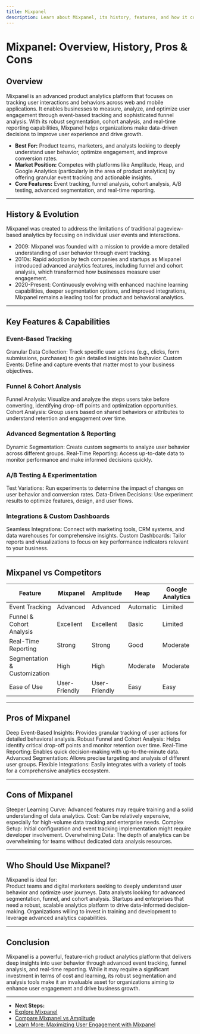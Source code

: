 ```yaml
---
title: Mixpanel
description: Learn about Mixpanel, its history, features, and how it compares to other product analytics platforms.
---
```


# Mixpanel: Overview, History, Pros & Cons

## Overview  
Mixpanel is an advanced product analytics platform that focuses on tracking user interactions and behaviors across web and mobile applications. It enables businesses to measure, analyze, and optimize user engagement through event-based tracking and sophisticated funnel analysis. With its robust segmentation, cohort analysis, and real-time reporting capabilities, Mixpanel helps organizations make data-driven decisions to improve user experience and drive growth.
- **Best For:** Product teams, marketers, and analysts looking to deeply understand user behavior, optimize engagement, and improve conversion rates.  
- **Market Position:** Competes with platforms like Amplitude, Heap, and Google Analytics (particularly in the area of product analytics) by offering granular event tracking and actionable insights.  
- **Core Features:** Event tracking, funnel analysis, cohort analysis, A/B testing, advanced segmentation, and real-time reporting.

---

## History & Evolution  
Mixpanel was created to address the limitations of traditional pageview-based analytics by focusing on individual user events and interactions.

- 2009: Mixpanel was founded with a mission to provide a more detailed understanding of user behavior through event tracking.
- 2010s: Rapid adoption by tech companies and startups as Mixpanel introduced advanced analytics features, including funnel and cohort analysis, which transformed how businesses measure user engagement.
- 2020-Present: Continuously evolving with enhanced machine learning capabilities, deeper segmentation options, and improved integrations, Mixpanel remains a leading tool for product and behavioral analytics.

---

## Key Features & Capabilities

### Event-Based Tracking
 Granular Data Collection: Track specific user actions (e.g., clicks, form submissions, purchases) to gain detailed insights into behavior.
 Custom Events: Define and capture events that matter most to your business objectives.

### Funnel & Cohort Analysis
 Funnel Analysis: Visualize and analyze the steps users take before converting, identifying drop-off points and optimization opportunities.
 Cohort Analysis: Group users based on shared behaviors or attributes to understand retention and engagement over time.

### Advanced Segmentation & Reporting
 Dynamic Segmentation: Create custom segments to analyze user behavior across different groups.
 Real-Time Reporting: Access up-to-date data to monitor performance and make informed decisions quickly.

### A/B Testing & Experimentation
 Test Variations: Run experiments to determine the impact of changes on user behavior and conversion rates.
 Data-Driven Decisions: Use experiment results to optimize features, design, and user flows.

### Integrations & Custom Dashboards
 Seamless Integrations: Connect with marketing tools, CRM systems, and data warehouses for comprehensive insights.
 Custom Dashboards: Tailor reports and visualizations to focus on key performance indicators relevant to your business.

---

## Mixpanel vs Competitors

| Feature                   | Mixpanel        | Amplitude       | Heap             | Google Analytics  |
|---------------------------|-----------------|-----------------|------------------|-------------------|
| Event Tracking        |  Advanced     |  Advanced     |  Automatic     |  Limited         |
| Funnel & Cohort Analysis |  Excellent  |  Excellent    |  Basic         |  Limited         |
| Real-Time Reporting   |  Strong       |  Strong       |  Good          |  Moderate       |
| Segmentation & Customization |  High  |  High         |  Moderate      |  Moderate        |
| Ease of Use           |  User-Friendly|  User-Friendly|  Easy         |  Easy           |

---

## Pros of Mixpanel
 Deep Event-Based Insights: Provides granular tracking of user actions for detailed behavioral analysis.
 Robust Funnel and Cohort Analysis: Helps identify critical drop-off points and monitor retention over time.
 Real-Time Reporting: Enables quick decision-making with up-to-the-minute data.
 Advanced Segmentation: Allows precise targeting and analysis of different user groups.
 Flexible Integrations: Easily integrates with a variety of tools for a comprehensive analytics ecosystem.

---

## Cons of Mixpanel
 Steeper Learning Curve: Advanced features may require training and a solid understanding of data analytics.
 Cost: Can be relatively expensive, especially for high-volume data tracking and enterprise needs.
 Complex Setup: Initial configuration and event tracking implementation might require developer involvement.
 Overwhelming Data: The depth of analytics can be overwhelming for teams without dedicated data analysis resources.

---

## Who Should Use Mixpanel?
Mixpanel is ideal for:  
 Product teams and digital marketers seeking to deeply understand user behavior and optimize user journeys.
 Data analysts looking for advanced segmentation, funnel, and cohort analysis.
 Startups and enterprises that need a robust, scalable analytics platform to drive data-informed decision-making.
 Organizations willing to invest in training and development to leverage advanced analytics capabilities.

---

## Conclusion
Mixpanel is a powerful, feature-rich product analytics platform that delivers deep insights into user behavior through advanced event tracking, funnel analysis, and real-time reporting. While it may require a significant investment in terms of cost and learning, its robust segmentation and analysis tools make it an invaluable asset for organizations aiming to enhance user engagement and drive business growth.

---
- **Next Steps:**
- [Explore Mixpanel](https://mixpanel.com/)  
- [Compare Mixpanel vs Amplitude](#)  
- [Learn More: Maximizing User Engagement with Mixpanel](#)
